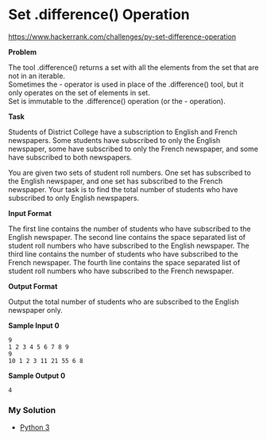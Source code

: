 # Set .difference() Operation

https://www.hackerrank.com/challenges/py-set-difference-operation

**Problem**

The tool .difference() returns a set with all the elements from the set that are not in an iterable.  
Sometimes the - operator is used in place of the .difference() tool, but it only operates on the set of elements in set.  
Set is immutable to the .difference() operation (or the - operation).

**Task**

Students of District College have a subscription to English and French newspapers. 
Some students have subscribed to only the English newspaper, some have subscribed to only the French newspaper, and some have subscribed to both newspapers.  

You are given two sets of student roll numbers. One set has subscribed to the English newspaper, and one set has subscribed to the French newspaper. 
Your task is to find the total number of students who have subscribed to only English newspapers.

**Input Format**

The first line contains the number of students who have subscribed to the English newspaper. 
The second line contains the space separated list of student roll numbers who have subscribed to the English newspaper.
The third line contains the number of students who have subscribed to the French newspaper. 
The fourth line contains the space separated list of student roll numbers who have subscribed to the French newspaper.

**Output Format**

Output the total number of students who are subscribed to the English newspaper only.

**Sample Input 0**

```
9
1 2 3 4 5 6 7 8 9
9
10 1 2 3 11 21 55 6 8
```

**Sample Output 0**

```
4
```

### My Solution

- [Python 3](python3.py)
